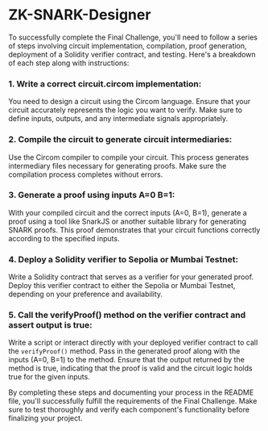 # ZK-SNARK-Designer
To successfully complete the Final Challenge, you'll need to follow a series of steps involving circuit implementation, compilation, proof generation, deployment of a Solidity verifier contract, and testing. Here's a breakdown of each step along with instructions:

### 1. Write a correct circuit.circom implementation:
You need to design a circuit using the Circom language. Ensure that your circuit accurately represents the logic you want to verify. Make sure to define inputs, outputs, and any intermediate signals appropriately.

### 2. Compile the circuit to generate circuit intermediaries:
Use the Circom compiler to compile your circuit. This process generates intermediary files necessary for generating proofs. Make sure the compilation process completes without errors.

### 3. Generate a proof using inputs A=0 B=1:
With your compiled circuit and the correct inputs (A=0, B=1), generate a proof using a tool like SnarkJS or another suitable library for generating SNARK proofs. This proof demonstrates that your circuit functions correctly according to the specified inputs.

### 4. Deploy a Solidity verifier to Sepolia or Mumbai Testnet:
Write a Solidity contract that serves as a verifier for your generated proof. Deploy this verifier contract to either the Sepolia or Mumbai Testnet, depending on your preference and availability.

### 5. Call the verifyProof() method on the verifier contract and assert output is true:
Write a script or interact directly with your deployed verifier contract to call the `verifyProof()` method. Pass in the generated proof along with the inputs (A=0, B=1) to the method. Ensure that the output returned by the method is true, indicating that the proof is valid and the circuit logic holds true for the given inputs.

By completing these steps and documenting your process in the README file, you'll successfully fulfill the requirements of the Final Challenge. Make sure to test thoroughly and verify each component's functionality before finalizing your project.
